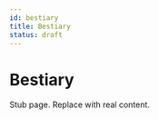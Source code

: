 ```yaml
---
id: bestiary
title: Bestiary
status: draft
---
```


# Bestiary

Stub page. Replace with real content.
